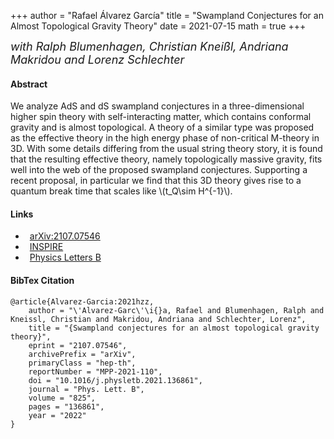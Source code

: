 +++
author = "Rafael Álvarez García"
title = "Swampland Conjectures for an Almost Topological Gravity Theory"
date = 2021-07-15
math = true
+++

 <font size="4"> *with Ralph Blumenhagen, Christian Kneißl, Andriana Makridou and Lorenz Schlechter* </font>

#### Abstract

We analyze AdS and dS swampland conjectures in a three-dimensional higher spin theory with self-interacting matter, which contains conformal gravity and is almost topological. A theory of a similar type was proposed as the effective theory in the high energy phase of non-critical M-theory in 3D. With some details differing from the usual string theory story, it is found that the resulting effective theory, namely topologically massive gravity, fits well into the web of the proposed swampland conjectures. Supporting a recent proposal, in particular we find that this 3D theory gives rise to a quantum break time that scales like \\(t_Q\sim H^{-1}\\).

<!--more-->

#### Links

<ul class="fa-ul">
  <li style="padding-left:.5em"><span class="fa-li"><i class="ai ai-arxiv ai-2x"></i></span><a href="https://arxiv.org/abs/2107.07546">arXiv:2107.07546</a>
  <li style="padding-left:.5em"><span class="fa-li"><i class="ai ai-inspire ai-2x"></i></span><a href="https://inspirehep.net/literature/1886534">INSPIRE</a>
  <li style="padding-left:.5em"><span class="fa-li"><i class="ai ai-elsevier ai-2x"></i></span><a href="https://doi.org/10.1016/j.physletb.2021.136861">Physics Letters B</a>
</ul>

#### BibTex Citation

```
@article{Alvarez-Garcia:2021hzz,
    author = "\'Alvarez-Garc\'\i{}a, Rafael and Blumenhagen, Ralph and Kneissl, Christian and Makridou, Andriana and Schlechter, Lorenz",
    title = "{Swampland conjectures for an almost topological gravity theory}",
    eprint = "2107.07546",
    archivePrefix = "arXiv",
    primaryClass = "hep-th",
    reportNumber = "MPP-2021-110",
    doi = "10.1016/j.physletb.2021.136861",
    journal = "Phys. Lett. B",
    volume = "825",
    pages = "136861",
    year = "2022"
}
```
